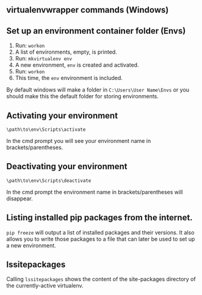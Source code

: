 ## virtualenvwrapper commands (Windows)

## Set up an environment container folder (Envs)
1. Run: `workon`
2. A list of environments, empty, is printed.
3. Run: `mkvirtualenv env`
4. A new environment, `env` is created and activated.
5. Run: `workon`
6. This time, the `env` environment is included.

By default windows will make a folder in `C:\Users\User Name\Envs`
or you should make this the default folder for storing environments.

## Activating your environment
`\path\to\env\Scripts\activate`

In the cmd prompt you will see your environment name in brackets/parentheses.

## Deactivating your environment
`\path\to\env\Scripts\deactivate`

In the cmd prompt the environment name in brackets/parentheses will disappear.

## Listing installed pip packages from the internet.
`pip freeze` will output a list of installed packages and their versions.
It also allows you to write those packages to a file that can later be used
to set up a new environment.

## lssitepackages
Calling `lssitepackages` shows the content of the site-packages
directory of the currently-active virtualenv.
